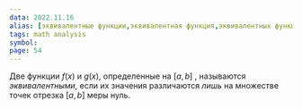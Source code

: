 ```yaml
---
data: 2022.11.16
alias: [эквивалентные функции,эквивалентная функция,эквивалентных функций,эквивалентными функциям,эквивалентным функциям]
tags: math analysis
symbol:
page: 54
---
```

Две функции $f(x)$ и $g(x)$, определенные на $\left[ a,b \right]$ , называются *эквивалентными*, если их значения различаются *лишь* на множестве точек отрезка $\left[ a,b \right]$ меры нуль.
